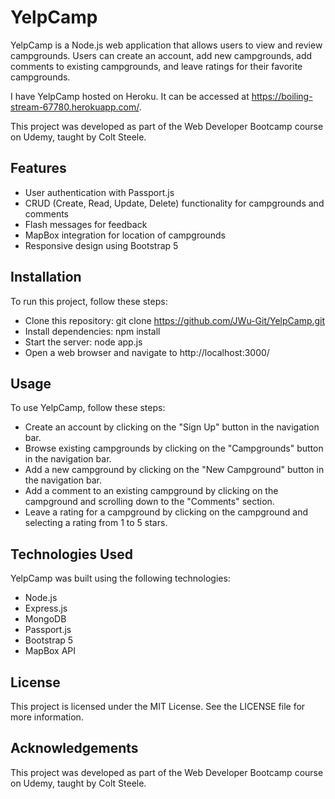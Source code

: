 # YelpCamp
YelpCamp is a Node.js web application that allows users to view and review campgrounds. Users can create an account, add new campgrounds, add comments to existing campgrounds, and leave ratings for their favorite campgrounds.

I have YelpCamp hosted on Heroku. It can be accessed at https://boiling-stream-67780.herokuapp.com/.

This project was developed as part of the Web Developer Bootcamp course on Udemy, taught by Colt Steele.

## Features
- User authentication with Passport.js
- CRUD (Create, Read, Update, Delete) functionality for campgrounds and comments
- Flash messages for feedback
- MapBox integration for location of campgrounds
- Responsive design using Bootstrap 5

## Installation
To run this project, follow these steps:

- Clone this repository:
git clone https://github.com/JWu-Git/YelpCamp.git
- Install dependencies:
npm install
- Start the server:
node app.js
- Open a web browser and navigate to http://localhost:3000/ 

## Usage
To use YelpCamp, follow these steps:

- Create an account by clicking on the "Sign Up" button in the navigation bar.
- Browse existing campgrounds by clicking on the "Campgrounds" button in the navigation bar.
- Add a new campground by clicking on the "New Campground" button in the navigation bar.
- Add a comment to an existing campground by clicking on the campground and scrolling down to the "Comments" section.
- Leave a rating for a campground by clicking on the campground and selecting a rating from 1 to 5 stars.

## Technologies Used
YelpCamp was built using the following technologies:

- Node.js
- Express.js
- MongoDB
- Passport.js
- Bootstrap 5
- MapBox API

## License
This project is licensed under the MIT License. See the LICENSE file for more information.

## Acknowledgements
This project was developed as part of the Web Developer Bootcamp course on Udemy, taught by Colt Steele.
